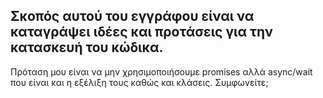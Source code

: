 Σκοπός αυτού του εγγράφου είναι να καταγράψει ιδέες και προτάσεις για την 
κατασκευή του κώδικα.
--------------------------------

Πρόταση μου είναι να μην χρησιμοποιήσουμε promises αλλά async/wait που είναι και η εξέλιξη τους καθώς και κλάσεις. Συμφωνείτε;

